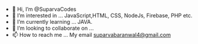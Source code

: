 - 👋 Hi, I’m @SuparvaCodes
- 👀 I’m interested in ... JavaScript,HTML, CSS, NodeJs, Firebase, PHP etc.
- 🌱 I’m currently learning ... JAVA.
- 💞️ I’m looking to collaborate on ...
- 📫 How to reach me ... My email suparvabaranwal4@gmail.com

<!---
SuparvaCodes/SuparvaCodes is a ✨ special ✨ repository because its `README.md` (this file) appears on your GitHub profile.
You can click the Preview link to take a look at your changes.
--->
